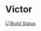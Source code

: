 # Victor

[![Build Status](https://github.com/VictorSigr/Victor.jl/actions/workflows/CI.yml/badge.svg?branch=master)](https://github.com/VictorSigr/Victor.jl/actions/workflows/CI.yml?query=branch%3Amaster)
